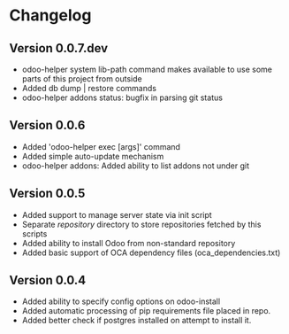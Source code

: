 # Changelog

## Version 0.0.7.dev
- odoo-helper system lib-path command makes available to use some parts of this project from outside
- Added db dump | restore commands
- odoo-helper addons status: bugfix in parsing git status

## Version 0.0.6

- Added 'odoo-helper exec <cmd> [args]' command
- Added simple auto-update mechanism
- odoo-helper addons: Added ability to list addons not under git

## Version 0.0.5

- Added support to manage server state via init script
- Separate *repository* directory to store repositories fetched by this scripts
- Added ability to install Odoo from non-standard repository
- Added basic support of OCA dependency files (oca\_dependencies.txt)

## Version 0.0.4

- Added ability to specify config options on odoo-install
- Added automatic processing of pip requirements file placed in repo.
- Added better check if postgres installed on attempt to install it.

